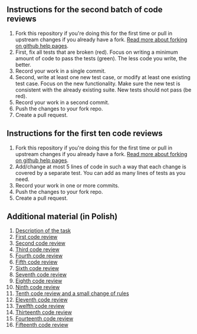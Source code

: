 ## Instructions for the second batch of code reviews

1. Fork this repository if you're doing this for the first time or pull in upstream changes if you already have a fork. [Read more about forking on github help pages](https://help.github.com/articles/fork-a-repo).
2. First, fix all tests that are broken (red). Focus on writing a minimum amount of code to pass the tests (green). The less code you write, the better.
3. Record your work in a single commit.
4. Second, write at least one new test case, or modify at least one existing test case. Focus on the new functionality. Make sure the new test is consistent with the already existing suite. New tests should not pass (be red).
5. Record your work in a second commit.
6. Push the changes to your fork repo.
7. Create a pull request.

## Instructions for the first ten code reviews

1. Fork this repository if you're doing this for the first time or pull in upstream changes if you already have a fork. [Read more about forking on github help pages](https://help.github.com/articles/fork-a-repo).
2. Add/change at most 5 lines of code in such a way that each change is covered by a separate test. You can add as many lines of tests as you need.
3. Record your work in one or more commits.
4. Push the changes to your fork repo.
5. Create a pull request.

## Additional material (in Polish)

1. [Description of the task](http://www.youtube.com/watch?v=91fNqaCwRmo)
2. [First code review](http://www.youtube.com/watch?v=sfOXy8_69b4)
3. [Second code review](http://www.youtube.com/watch?v=q6QzMLOO7k4)
4. [Third code review](http://www.youtube.com/watch?v=QOmCg53i9gs)
5. [Fourth code review](http://www.youtube.com/watch?v=m7CZEdbDcN8)
6. [Fifth code review](http://www.youtube.com/watch?v=7xy78b-IfTI)
7. [Sixth code review](http://www.youtube.com/watch?v=sAXKeWHTA3U)
8. [Seventh code review](http://www.youtube.com/watch?v=wEYjvHnZZXU)
9. [Eighth code review](http://www.youtube.com/watch?v=VMh-z6vPQmM)
10. [Ninth code review](http://www.youtube.com/watch?v=FEpB9GnvGv4)
11. [Tenth code review and a small change of rules](http://www.youtube.com/watch?v=nwKuHh_6wL0)
12. [Eleventh code review](http://www.youtube.com/watch?v=iEXoWkkFOn0)
13. [Twelfth code review](http://www.youtube.com/watch?v=mUpjRjHDYn0)
14. [Thirteenth code review](http://www.youtube.com/watch?v=aQ__3fH6CME)
15. [Fourteenth code review](http://www.youtube.com/watch?v=euScioWmKSM)
16. [Fifteenth code review](http://www.youtube.com/watch?v=yIZguG4efWk)
